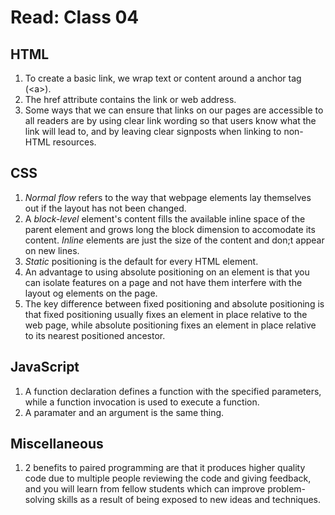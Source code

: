 # Read: Class 04

## HTML

1. To create a basic link, we wrap text or content around a anchor tag (\<a>).
2. The href attribute contains the link or web address.
3. Some ways that we can ensure that links on our pages are accessible to all readers are by using clear link wording so that users know what the link will lead to, and by leaving clear signposts when linking to non-HTML resources.

## CSS

1. *Normal flow* refers to the way that webpage elements lay themselves out if the layout has not been changed.
2. A *block-level* element's content fills the available inline space of the parent element and grows long the block dimension to accomodate its content.  *Inline* elements are just the size of the content and don;t appear on new lines.
3. *Static* positioning is the default for every HTML element.
4. An advantage to using absolute positioning on an element is that you can isolate features on a page and not have them interfere with the layout og elements on the page.
5. The key difference between fixed positioning and absolute positioning is that fixed positioning usually fixes an element in place relative to the web page, while absolute positioning fixes an element in place relative to its nearest positioned ancestor.

## JavaScript

1. A function declaration defines a function with the specified parameters, while a function invocation is used to execute a function.
2. A paramater and an argument is the same thing.

## Miscellaneous

1. 2 benefits to paired programming are that it produces higher quality code due to multiple people reviewing the code and giving feedback, and you will learn from fellow students which can improve problem-solving skills as a result of being exposed to new ideas and techniques.
